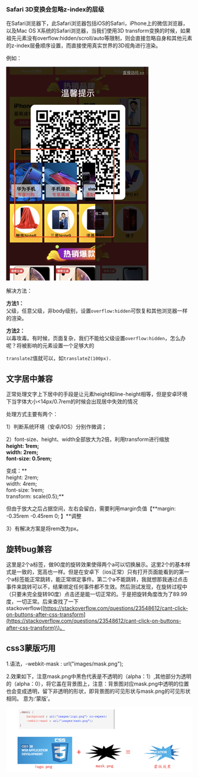 ### Safari 3D变换会忽略z-index的层级

在Safari浏览器下，此Safari浏览器包括iOS的Safari，iPhone上的微信浏览器，以及Mac OS X系统的Safari浏览器，当我们使用3D transform变换的时候，如果祖先元素没有overflow:hidden/scroll/auto等限制，则会直接忽略自身和其他元素的z-index层叠顺序设置，而直接使用真实世界的3D视角进行渲染。

例如：

![](/assets/css.png)

解决方法：

**方法1：**  
父级，任意父级，非body级别，设置`overflow:hidden`可恢复和其他浏览器一样的渲染。

**方法2：**  
以毒攻毒。有时候，页面复杂，我们不能给父级设置`overflow:hidden`，怎么办呢？将被影响的元素设置一个足够大的

`translateZ`值就可以，如`translateZ(100px).`

## 文字居中兼容

正常处理文字上下居中的手段是让元素height和line-height相等，但是安卓环境下当字体大小&lt;14px/0.7rem的时候会出现居中失效的情况

处理方式主要有两个：

1）判断系统环境（安卓/IOS）分别作微调；

2）font-size、height、width全部放大为2倍，利用transform进行缩放  
**height: 1rem;  
width: 2rem;  
font-size: 0.5rem;**

变成：**  
height: 2rem;  
width: 4rem;  
font-size: 1rem;  
transform: scale\(0.5\);**

但由于放大之后占据空间，左右会留白，需要利用margin负值【**margin: -0.35rem -0.45rem 0; 】**调整

3）有解决方案是将rem改为px。

## 旋转bug兼容

这里是2个a标签，做90度的旋转效果使得两个a可以切换展示。这里2个的基本样式是一致的，宽高也一样。但是在安卓下（ios正常）只有打开页面能看到的第一个a标签能正常跳转，能正常绑定事件。第二个a不能跳转，我就想那我通过点击事件来跳转可以不，结果绑定任何事件都不生效。然后测试发现，在旋转过程中（只要未完全旋转90度）点击还是能一切正常的。于是把旋转角度改为了89.99度，一切正常。后来查找了一下stackoverflow\([https://stackoverflow.com/questions/23548612/cant-click-on-buttons-after-css-transform](https://stackoverflow.com/questions/23548612/cant-click-on-buttons-after-css-transform)\)。

## css3蒙版巧用

 1.语法，-webkit-mask : url\("images/mask.png"\);

2.效果如下，注意mask.png中黑色代表是不透明的（alpha：1）,其他部分为透明的（alpha：0），将它盖在背景图上，注意：背景图对应mask.png中透明的位置也会变成透明，留下非透明的形状，即背景图的可见形状与mask.png的可见形状相同。 意为:‘蒙版’。

![](/assets/mask.png)

